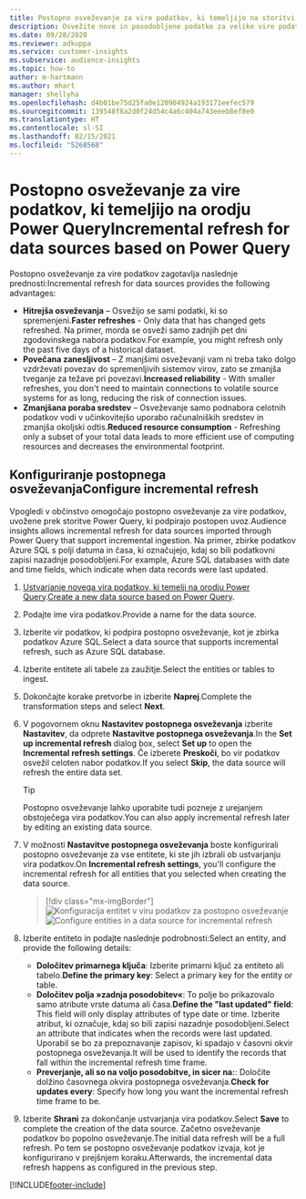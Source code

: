 ```yaml
---
title: Postopno osveževanje za vire podatkov, ki temeljijo na storitvi Power Query
description: Osvežite nove in posodobljene podatke za velike vire podatkov, ki temeljijo na orodju Power Query.
ms.date: 09/28/2020
ms.reviewer: adkuppa
ms.service: customer-insights
ms.subservice: audience-insights
ms.topic: how-to
author: m-hartmann
ms.author: mhart
manager: shellyha
ms.openlocfilehash: d4b01be75d25fa0e120904924a193171eefec579
ms.sourcegitcommit: 139548f8a2d0f24d54c4a6c404a743eeeb8ef8e0
ms.translationtype: HT
ms.contentlocale: sl-SI
ms.lasthandoff: 02/15/2021
ms.locfileid: "5268568"
---
```

# <a name="incremental-refresh-for-data-sources-based-on-power-query"></a><span data-ttu-id="38ac1-103">Postopno osveževanje za vire podatkov, ki temeljijo na orodju Power Query</span><span class="sxs-lookup"><span data-stu-id="38ac1-103">Incremental refresh for data sources based on Power Query</span></span>

<span data-ttu-id="38ac1-104">Postopno osveževanje za vire podatkov zagotavlja naslednje prednosti:</span><span class="sxs-lookup"><span data-stu-id="38ac1-104">Incremental refresh for data sources provides the following advantages:</span></span>

- <span data-ttu-id="38ac1-105">**Hitrejša osveževanja** – Osvežijo se sami podatki, ki so spremenjeni.</span><span class="sxs-lookup"><span data-stu-id="38ac1-105">**Faster refreshes** - Only data that has changed gets refreshed.</span></span> <span data-ttu-id="38ac1-106">Na primer, morda se osveži samo zadnjih pet dni zgodovinskega nabora podatkov.</span><span class="sxs-lookup"><span data-stu-id="38ac1-106">For example, you might refresh only the past five days of a historical dataset.</span></span>
- <span data-ttu-id="38ac1-107">**Povečana zanesljivost** – Z manjšimi osveževanji vam ni treba tako dolgo vzdrževati povezav do spremenljivih sistemov virov, zato se zmanjša tveganje za težave pri povezavi.</span><span class="sxs-lookup"><span data-stu-id="38ac1-107">**Increased reliability** - With smaller refreshes, you don't need to maintain connections to volatile source systems for as long, reducing the risk of connection issues.</span></span>
- <span data-ttu-id="38ac1-108">**Zmanjšana poraba sredstev** – Osveževanje samo podnabora celotnih podatkov vodi v učinkovitejšo uporabo računalniških sredstev in zmanjša okoljski odtis.</span><span class="sxs-lookup"><span data-stu-id="38ac1-108">**Reduced resource consumption** - Refreshing only a subset of your total data leads to more efficient use of computing resources and decreases the environmental footprint.</span></span>

## <a name="configure-incremental-refresh"></a><span data-ttu-id="38ac1-109">Konfiguriranje postopnega osveževanja</span><span class="sxs-lookup"><span data-stu-id="38ac1-109">Configure incremental refresh</span></span>

<span data-ttu-id="38ac1-110">Vpogledi v občinstvo omogočajo postopno osveževanje za vire podatkov, uvožene prek storitve Power Query, ki podpirajo postopen uvoz.</span><span class="sxs-lookup"><span data-stu-id="38ac1-110">Audience insights allows incremental refresh for data sources imported through Power Query that support incremental ingestion.</span></span> <span data-ttu-id="38ac1-111">Na primer, zbirke podatkov Azure SQL s polji datuma in časa, ki označujejo, kdaj so bili podatkovni zapisi nazadnje posodobljeni.</span><span class="sxs-lookup"><span data-stu-id="38ac1-111">For example, Azure SQL databases with date and time fields, which indicate when data records were last updated.</span></span>

1. <span data-ttu-id="38ac1-112">[Ustvarjanje novega vira podatkov, ki temelji na orodju Power Query](connect-power-query.md).</span><span class="sxs-lookup"><span data-stu-id="38ac1-112">[Create a new data source based on Power Query](connect-power-query.md).</span></span>

1. <span data-ttu-id="38ac1-113">Podajte ime vira podatkov.</span><span class="sxs-lookup"><span data-stu-id="38ac1-113">Provide a name for the data source.</span></span>

1. <span data-ttu-id="38ac1-114">Izberite vir podatkov, ki podpira postopno osveževanje, kot je zbirka podatkov Azure SQL.</span><span class="sxs-lookup"><span data-stu-id="38ac1-114">Select a data source that supports incremental refresh, such as Azure SQL database.</span></span>

1. <span data-ttu-id="38ac1-115">Izberite entitete ali tabele za zaužitje.</span><span class="sxs-lookup"><span data-stu-id="38ac1-115">Select the entities or tables to ingest.</span></span>

1. <span data-ttu-id="38ac1-116">Dokončajte korake pretvorbe in izberite **Naprej**.</span><span class="sxs-lookup"><span data-stu-id="38ac1-116">Complete the transformation steps and select **Next**.</span></span>

1. <span data-ttu-id="38ac1-117">V pogovornem oknu **Nastavitev postopnega osveževanja** izberite **Nastavitev**, da odprete **Nastavitve postopnega osveževanja**.</span><span class="sxs-lookup"><span data-stu-id="38ac1-117">In the **Set up incremental refresh** dialog box, select **Set up** to open the **Incremental refresh settings**.</span></span> <span data-ttu-id="38ac1-118">Če izberete **Preskoči**, bo vir podatkov osvežil celoten nabor podatkov.</span><span class="sxs-lookup"><span data-stu-id="38ac1-118">If you select **Skip**, the data source will refresh the entire data set.</span></span>
   > [!TIP]
   > <span data-ttu-id="38ac1-119">Postopno osveževanje lahko uporabite tudi pozneje z urejanjem obstoječega vira podatkov.</span><span class="sxs-lookup"><span data-stu-id="38ac1-119">You can also apply incremental refresh later by editing an existing data source.</span></span>

1. <span data-ttu-id="38ac1-120">V možnosti **Nastavitve postopnega osveževanja** boste konfigurirali postopno osveževanje za vse entitete, ki ste jih izbrali ob ustvarjanju vira podatkov.</span><span class="sxs-lookup"><span data-stu-id="38ac1-120">On **Incremental refresh settings**, you'll configure the incremental refresh for all entities that you selected when creating the data source.</span></span>

   > [!div class="mx-imgBorder"]
   > <span data-ttu-id="38ac1-121">![Konfiguracija entitet v viru podatkov za postopno osveževanje](media/incremental-refresh-settings.png "Konfiguracija entitet v viru podatkov za postopno osveževanje")</span><span class="sxs-lookup"><span data-stu-id="38ac1-121">![Configure entities in a data source for incremental refresh](media/incremental-refresh-settings.png "Configure entities in a data source for incremental refresh")</span></span>

1. <span data-ttu-id="38ac1-122">Izberite entiteto in podajte naslednje podrobnosti:</span><span class="sxs-lookup"><span data-stu-id="38ac1-122">Select an entity, and provide the following details:</span></span>

   - <span data-ttu-id="38ac1-123">**Določitev primarnega ključa**: Izberite primarni ključ za entiteto ali tabelo.</span><span class="sxs-lookup"><span data-stu-id="38ac1-123">**Define the primary key**: Select a primary key for the entity or table.</span></span>
   - <span data-ttu-id="38ac1-124">**Določitev polja »zadnja posodobitev«**: To polje bo prikazovalo samo atribute vrste datuma ali časa.</span><span class="sxs-lookup"><span data-stu-id="38ac1-124">**Define the "last updated" field**: This field will only display attributes of type date or time.</span></span> <span data-ttu-id="38ac1-125">Izberite atribut, ki označuje, kdaj so bili zapisi nazadnje posodobljeni.</span><span class="sxs-lookup"><span data-stu-id="38ac1-125">Select an attribute that indicates when the records were last updated.</span></span> <span data-ttu-id="38ac1-126">Uporabil se bo za prepoznavanje zapisov, ki spadajo v časovni okvir postopnega osveževanja.</span><span class="sxs-lookup"><span data-stu-id="38ac1-126">It will be used to identify the records that fall within the incremental refresh time frame.</span></span>
   - <span data-ttu-id="38ac1-127">**Preverjanje, ali so na voljo posodobitve, in sicer na:**: Določite dolžino časovnega okvira postopnega osveževanja.</span><span class="sxs-lookup"><span data-stu-id="38ac1-127">**Check for updates every**: Specify how long you want the incremental refresh time frame to be.</span></span>

1. <span data-ttu-id="38ac1-128">Izberite **Shrani** za dokončanje ustvarjanja vira podatkov.</span><span class="sxs-lookup"><span data-stu-id="38ac1-128">Select **Save** to complete the creation of the data source.</span></span> <span data-ttu-id="38ac1-129">Začetno osveževanje podatkov bo popolno osveževanje.</span><span class="sxs-lookup"><span data-stu-id="38ac1-129">The initial data refresh will be a full refresh.</span></span> <span data-ttu-id="38ac1-130">Po tem se postopno osveževanje podatkov izvaja, kot je konfigurirano v prejšnjem koraku.</span><span class="sxs-lookup"><span data-stu-id="38ac1-130">Afterwards, the incremental data refresh happens as configured in the previous step.</span></span>


[!INCLUDE[footer-include](../includes/footer-banner.md)]